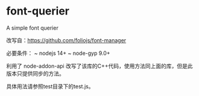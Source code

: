 # font-querier
A simple font querier

改写自：https://github.com/foliojs/font-manager

必要条件：
~ nodejs 14+
~ node-gyp 9.0+

利用了 node-addon-api 改写了该库的C++代码，使用方法同上面的库，但是此版本只提供同步的方法。

具体用法请参照test目录下的test.js。
